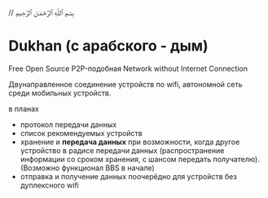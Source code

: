 // بِسۡمِ ٱللَّهِ ٱلرَّحۡمَـٰنِ ٱلرَّحِيمِ‎

#  Dukhan (с арабского - дым)
Free Open Source P2P-подобная Network without Internet Connection

Двунаправленное соединение устройств по wifi, автономной сеть среди мобильных устройств.

в планах
- протокол передачи данных
- список рекомендуемых устройств
- хранение и **передача данных** при возможности, когда другое устройство в радисе передачи данных (распространение информации со сроком хранения, с шансом передать получателю). (Возможно функционал BBS в начале)
- отправка и получение данных поочерёдно для устройств без дуплексного wifi
